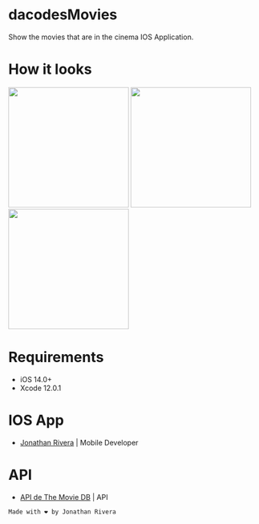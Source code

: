 # dacodesMovies

Show the movies that are in the cinema IOS Application.

# How it looks

<img width="240" alt="" src="https://user-images.githubusercontent.com/30934641/96194811-cab9ce00-0f10-11eb-8485-499c7b4da068.png?raw=true">
<img width="240" alt="" src="https://user-images.githubusercontent.com/30934641/96194820-cf7e8200-0f10-11eb-863a-c9d1089124f8.png?raw=true">
<img width="240" alt="" src="https://user-images.githubusercontent.com/30934641/96194826-d3aa9f80-0f10-11eb-83de-2e7a6156ee4a.png?raw=true">

# Requirements
- iOS 14.0+
- Xcode 12.0.1

# IOS App
 - [Jonathan Rivera](https://github.com/JonaRivera-RB) | Mobile Developer
 
 # API
 - [API de The Movie DB](https://www.themoviedb.org) | API
 

```
Made with ❤️ by Jonathan Rivera
```
